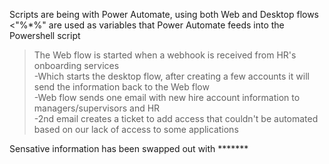 Scripts are being with Power Automate, using both Web and Desktop flows <br />
  <"%*%" are used as variables that Power Automate feeds into the Powershell script <br />
  
  >The Web flow is started when a webhook is received from HR's onboarding services <br />
    -Which starts the desktop flow, after creating a few accounts it will send the information back to the Web flow <br />
    -Web flow sends one email with new hire account information to managers/supervisors and HR <br />
      -2nd email creates a ticket to add access that couldn't be automated based on our lack of access to some applications <br />

Sensative information has been swapped out with *******
